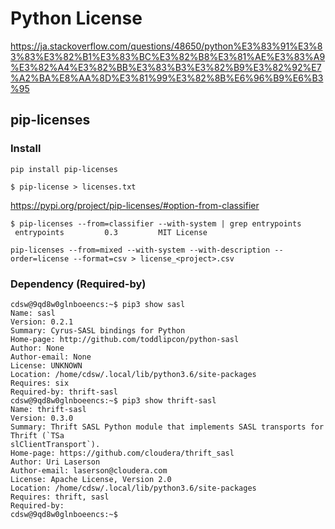 # Python License

https://ja.stackoverflow.com/questions/48650/python%E3%83%91%E3%83%83%E3%82%B1%E3%83%BC%E3%82%B8%E3%81%AE%E3%83%A9%E3%82%A4%E3%82%BB%E3%83%B3%E3%82%B9%E3%82%92%E7%A2%BA%E8%AA%8D%E3%81%99%E3%82%8B%E6%96%B9%E6%B3%95

## pip-licenses
### Install
```
pip install pip-licenses
```

```
$ pip-license > licenses.txt
```

https://pypi.org/project/pip-licenses/#option-from-classifier

```
$ pip-licenses --from=classifier --with-system | grep entrypoints
 entrypoints         0.3         MIT License
```

```
pip-licenses --from=mixed --with-system --with-description --order=license --format=csv > license_<project>.csv
```

### Dependency (Required-by)
```
cdsw@9qd8w0glnboeencs:~$ pip3 show sasl
Name: sasl
Version: 0.2.1
Summary: Cyrus-SASL bindings for Python
Home-page: http://github.com/toddlipcon/python-sasl
Author: None
Author-email: None
License: UNKNOWN
Location: /home/cdsw/.local/lib/python3.6/site-packages
Requires: six
Required-by: thrift-sasl
cdsw@9qd8w0glnboeencs:~$ pip3 show thrift-sasl
Name: thrift-sasl
Version: 0.3.0
Summary: Thrift SASL Python module that implements SASL transports for Thrift (`TSa
slClientTransport`).
Home-page: https://github.com/cloudera/thrift_sasl
Author: Uri Laserson
Author-email: laserson@cloudera.com
License: Apache License, Version 2.0
Location: /home/cdsw/.local/lib/python3.6/site-packages
Requires: thrift, sasl
Required-by: 
cdsw@9qd8w0glnboeencs:~$ 
```
